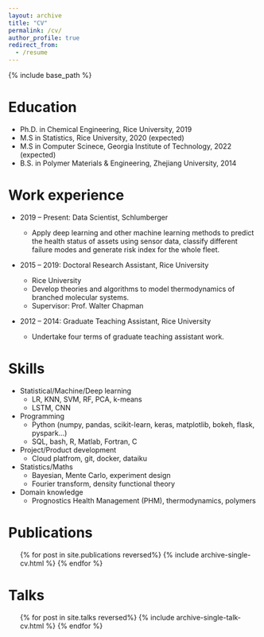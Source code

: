 ```yaml
---
layout: archive
title: "CV"
permalink: /cv/
author_profile: true
redirect_from:
  - /resume
---
```


{% include base_path %}

Education
======
* Ph.D. in Chemical Engineering, Rice University, 2019
* M.S in Statistics, Rice University, 2020 (expected)
* M.S in Computer Scinece, Georgia Institute of Technology, 2022 (expected)
* B.S. in Polymer Materials & Engineering, Zhejiang University, 2014

Work experience
======
* 2019 – Present: Data Scientist, Schlumberger
  * Apply deep learning and other machine learning methods to predict the health status of assets using sensor data, classify different failure modes and generate risk index for the whole fleet.

* 2015 – 2019: Doctoral Research Assistant, Rice University
  * Rice University
  * Develop theories and algorithms to model thermodynamics of branched molecular systems.
  * Supervisor: Prof. Walter Chapman

* 2012 – 2014: Graduate Teaching Assistant, Rice University
  * Undertake four terms of graduate teaching assistant work.
  
Skills
======
* Statistical/Machine/Deep learning
  * LR, KNN, SVM, RF, PCA, k-means
  * LSTM, CNN
* Programming
  * Python (numpy, pandas, scikit-learn, keras, matplotlib, bokeh, flask, pyspark...)
  * SQL, bash, R, Matlab, Fortran, C
* Project/Product development
  * Cloud platfrom, git, docker, dataiku 
* Statistics/Maths
  * Bayesian, Mente Carlo, experiment design
  * Fourier transform, density functional theory 
* Domain knowledge
  * Prognostics Health Management (PHM), thermodynamics, polymers

Publications
======
  <ul>{% for post in site.publications reversed%}
    {% include archive-single-cv.html %}
  {% endfor %}</ul>
  
Talks
======
  <ul>{% for post in site.talks reversed%}
    {% include archive-single-talk-cv.html %}
  {% endfor %}</ul>
  

